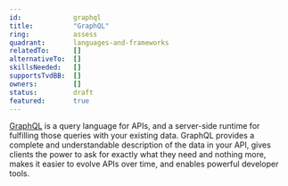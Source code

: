 ```yaml
---
id:             graphql
title:      	"GraphQL"
ring:       	assess
quadrant:   	languages-and-frameworks
relatedTo:		[]
alternativeTo:	[]
skillsNeeded:	[]
supportsTvdBB:	[]
owners:         [] 
status:			draft
featured:       true
---
```


[GraphQL](https://graphql.org/) is a query language for APIs, and a server-side runtime for fulfilling those queries with your existing data. GraphQL provides a complete and understandable description of the data in your API, gives clients the power to ask for exactly what they need and nothing more, makes it easier to evolve APIs over time, and enables powerful developer tools.